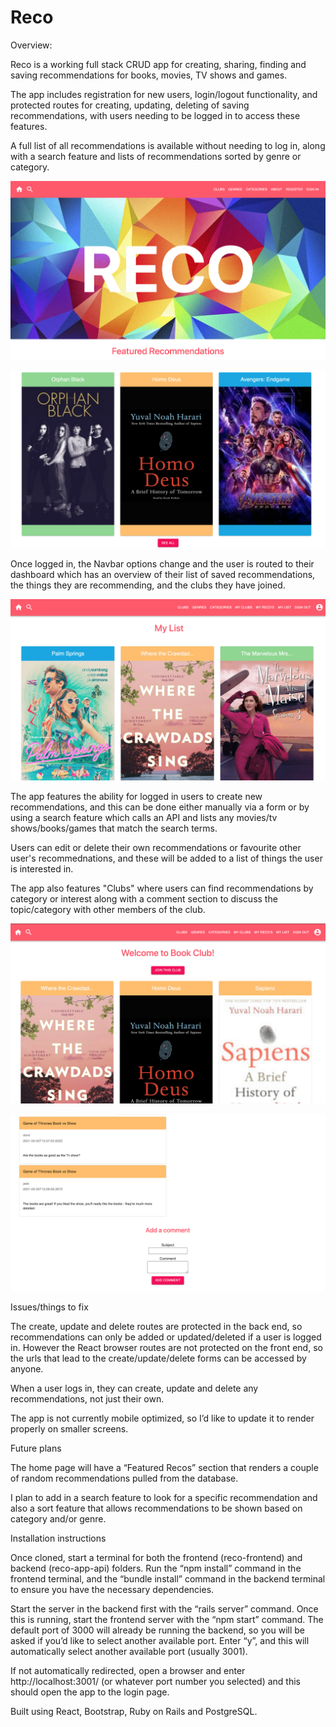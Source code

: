 # Reco

Overview:

Reco is a working full stack CRUD app for creating, sharing, finding and saving recommendations for books, movies, TV shows and games.

The app includes registration for new users, login/logout functionality, and protected routes for creating, updating, deleting of saving recommendations, with users needing to be logged in to access these features.

A full list of all recommendations is available without needing to log in, along with a search feature and lists of recommendations sorted by genre or category.

![Image of Home page 1](https://github.com/jade-lt/Reco/blob/main/reco-frontend/images%20for%20readme/Home-1.png?raw=true)

![Image of Home page 2](https://github.com/jade-lt/Reco/blob/main/reco-frontend/images%20for%20readme/Home-2.png?raw=true)

Once logged in, the Navbar options change and the user is routed to their dashboard which has an overview of their list of saved recommendations, the things they are recommending, and the clubs they have joined.

![Image of Dashboard and Navbar](https://github.com/jade-lt/Reco/blob/main/reco-frontend/images%20for%20readme/Dashboard.png?raw=true)

The app features the ability for logged in users to create new recommendations, and this can be done either manually via a form or by using a search feature which calls an API and lists any movies/tv shows/books/games that match the search terms. 

Users can edit or delete their own recommendations or favourite other user's recommednations, and these will be added to a list of things the user is interested in.

The app also features "Clubs" where users can find recommendations by category or interest along with a comment section to discuss the topic/category with other members of the club.

![Image of Club](https://github.com/jade-lt/Reco/blob/main/reco-frontend/images%20for%20readme/club.png?raw=true)

![Image of Club comments](https://github.com/jade-lt/Reco/blob/main/reco-frontend/images%20for%20readme/club-comment.png?raw=true)



Issues/things to fix

The create, update and delete routes are protected in the back end, so recommendations can only be added or updated/deleted if a user is logged in. However the React browser routes are not protected on the front end, so the urls that lead to the create/update/delete forms can be accessed by anyone.

When a user logs in, they can create, update and delete any recommendations, not just their own.

The app is not currently mobile optimized, so I’d like to update it to render properly on smaller screens.

Future plans

The home page will have a “Featured Recos” section that renders a couple of random recommendations pulled from the database.

I plan to add in a search feature to look for a specific recommendation and also a sort feature that allows recommendations to be shown based on category and/or genre.

Installation instructions

Once cloned, start a terminal for both the frontend (reco-frontend) and backend (reco-app-api) folders. Run the “npm install” command in the frontend terminal, and the “bundle install” command in the backend terminal to ensure you have the necessary dependencies.

Start the server in the backend first with the “rails server” command. Once this is running, start the frontend server with the “npm start” command. The default port of 3000 will already be running the backend, so you will be asked if you’d like to select another available port. Enter “y”, and this will automatically select another available port (usually 3001).

If not automatically redirected, open a browser and enter http://localhost:3001/ (or whatever port number you selected) and this should open the app to the login page.

Built using React, Bootstrap, Ruby on Rails and PostgreSQL.


